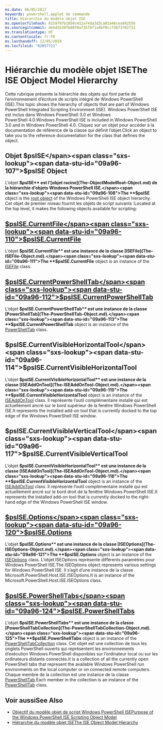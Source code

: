 ```yaml
---
ms.date: 06/05/2017
keywords: powershell,applet de commande
title: Hiérarchie du modèle objet ISE
ms.openlocfilehash: 0159707b1050c412a74da3d3ca02a46cea982556
ms.sourcegitcommit: debd2b38fb8070a7357bf1a4bf9cc736f3702f31
ms.translationtype: HT
ms.contentlocale: fr-FR
ms.lasthandoff: 12/05/2019
ms.locfileid: "62057721"
---
```

# <a name="the-ise-object-model-hierarchy"></a><span data-ttu-id="09a96-103">Hiérarchie du modèle objet ISE</span><span class="sxs-lookup"><span data-stu-id="09a96-103">The ISE Object Model Hierarchy</span></span>

<span data-ttu-id="09a96-104">Cette rubrique présente la hiérarchie des objets qui font partie de l’environnement d’écriture de scripts intégré de Windows PowerShell (ISE).</span><span class="sxs-lookup"><span data-stu-id="09a96-104">This topic shows the hierarchy of objects that are part of Windows PowerShell Integrated Scripting Environment (ISE).</span></span>
<span data-ttu-id="09a96-105">Windows PowerShell ISE est inclus dans Windows PowerShell 3.0 et Windows PowerShell 4.0.</span><span class="sxs-lookup"><span data-stu-id="09a96-105">Windows PowerShell ISE is included in Windows PowerShell 3.0 and in Windows PowerShell 4.0.</span></span>
<span data-ttu-id="09a96-106">Cliquez sur un objet pour accéder à la documentation de référence de la classe qui définit l’objet.</span><span class="sxs-lookup"><span data-stu-id="09a96-106">Click an object to take you to the reference documentation for the class that defines the object.</span></span>

## <a name="psise-object"></a><span data-ttu-id="09a96-107">Objet $psISE</span><span class="sxs-lookup"><span data-stu-id="09a96-107">$psISE Object</span></span>

<span data-ttu-id="09a96-108">L’objet **$psISE** est l’[objet racine](The-ObjectModelRoot-Object.md) de la hiérarchie d’objets Windows PowerShell ISE.</span><span class="sxs-lookup"><span data-stu-id="09a96-108">The **$psISE** object is the [root object](The-ObjectModelRoot-Object.md) of the Windows PowerShell ISE object hierarchy.</span></span>
<span data-ttu-id="09a96-109">Cet objet de premier niveau fournit les objets de script suivants :</span><span class="sxs-lookup"><span data-stu-id="09a96-109">Located at the top level, it makes the following objects available for scripting:</span></span>

## <a name="psisecurrentfilethe-isefile-objectmd"></a>[<span data-ttu-id="09a96-110">$psISE.CurrentFile</span><span class="sxs-lookup"><span data-stu-id="09a96-110">$psISE.CurrentFile</span></span>](The-ISEFile-Object.md)

<span data-ttu-id="09a96-111">L’objet **$psISE.CurrentFile** est une instance de la classe [ISEFile](The-ISEFile-Object.md).</span><span class="sxs-lookup"><span data-stu-id="09a96-111">The **$psISE.CurrentFile** object is an instance of the [ISEFile](The-ISEFile-Object.md) class.</span></span>

## <a name="psisecurrentpowershelltabthe-powershelltab-objectmd"></a>[<span data-ttu-id="09a96-112">$psISE.CurrentPowerShellTab</span><span class="sxs-lookup"><span data-stu-id="09a96-112">$psISE.CurrentPowerShellTab</span></span>](The-PowerShellTab-Object.md)

<span data-ttu-id="09a96-113">L’objet **$psISE.CurrentPowerShellTab** est une instance de la classe [PowerShellTab](The-PowerShellTab-Object.md).</span><span class="sxs-lookup"><span data-stu-id="09a96-113">The **$psISE.CurrentPowerShellTab** object is an instance of the [PowerShellTab](The-PowerShellTab-Object.md) class.</span></span>

## <a name="psisecurrentvisiblehorizontaltool"></a><span data-ttu-id="09a96-114">$psISE.CurrentVisibleHorizontalTool</span><span class="sxs-lookup"><span data-stu-id="09a96-114">$psISE.CurrentVisibleHorizontalTool</span></span>

<span data-ttu-id="09a96-115">L’objet **$psISE.CurrentVisibleHorizontalTool** est une instance de la classe [ISEAddOnTool](The-ISEAddOnTool-Object.md).</span><span class="sxs-lookup"><span data-stu-id="09a96-115">The **$psISE.CurrentVisibleHorizontalTool** object is an instance of the [ISEAddOnTool](The-ISEAddOnTool-Object.md) class.</span></span>
<span data-ttu-id="09a96-116">Il représente l’outil complémentaire installé qui est actuellement ancré sur le bord supérieur de la fenêtre Windows PowerShell ISE.</span><span class="sxs-lookup"><span data-stu-id="09a96-116">It represents the installed add-on tool that is currently docked to the top edge of the Windows PowerShell ISE window.</span></span>

## <a name="psisecurrentvisibleverticaltool"></a><span data-ttu-id="09a96-117">$psISE.CurrentVisibleVerticalTool</span><span class="sxs-lookup"><span data-stu-id="09a96-117">$psISE.CurrentVisibleVerticalTool</span></span>

<span data-ttu-id="09a96-118">L’objet **$psISE.CurrentVisibleHorizontalTool** est une instance de la classe [ISEAddOnTool](The-ISEAddOnTool-Object.md).</span><span class="sxs-lookup"><span data-stu-id="09a96-118">The **$psISE.CurrentVisibleHorizontalTool** object is an instance of the [ISEAddOnTool](The-ISEAddOnTool-Object.md) class.</span></span>
<span data-ttu-id="09a96-119">Il représente l’outil complémentaire installé qui est actuellement ancré sur le bord droit de la fenêtre Windows PowerShell ISE.</span><span class="sxs-lookup"><span data-stu-id="09a96-119">It represents the installed add-on tool that is currently docked to the right-hand edge of the Windows PowerShell ISE window.</span></span>

## <a name="psiseoptionsthe-iseoptions-objectmd"></a>[<span data-ttu-id="09a96-120">$psISE.Options</span><span class="sxs-lookup"><span data-stu-id="09a96-120">$psISE.Options</span></span>](The-ISEOptions-Object.md)

<span data-ttu-id="09a96-121">L’objet **$psISE.Options** est une instance de la classe [ISEOptions](The-ISEOptions-Object.md).</span><span class="sxs-lookup"><span data-stu-id="09a96-121">The **$psISE.Options** object is an instance of the [ISEOptions](The-ISEOptions-Object.md) class.</span></span>
<span data-ttu-id="09a96-122">L’objet ISEOptions représente différents paramètres pour Windows PowerShell ISE.</span><span class="sxs-lookup"><span data-stu-id="09a96-122">The ISEOptions object represents various settings for Windows PowerShell ISE.</span></span>
<span data-ttu-id="09a96-123">Il s’agit d’une instance de la classe Microsoft.PowerShell.Host.ISE.ISEOptions.</span><span class="sxs-lookup"><span data-stu-id="09a96-123">It is an instance of the Microsoft.PowerShell.Host.ISE.ISEOptions class.</span></span>

## <a name="psisepowershelltabsthe-powershelltabcollection-objectmd"></a>[<span data-ttu-id="09a96-124">$psISE.PowerShellTabs</span><span class="sxs-lookup"><span data-stu-id="09a96-124">$psISE.PowerShellTabs</span></span>](The-PowerShellTabCollection-Object.md)

<span data-ttu-id="09a96-125">L’objet **$psISE.PowerShellTabs** est une instance de la classe [PowerShellTabCollection](The-PowerShellTabCollection-Object.md).</span><span class="sxs-lookup"><span data-stu-id="09a96-125">The **$psISE.PowerShellTabs** object is an instance of the [PowerShellTabCollection](The-PowerShellTabCollection-Object.md) class.</span></span>
<span data-ttu-id="09a96-126">Cet objet est une collection de tous les onglets PowerShell ouverts qui représentent les environnements d’exécution Windows PowerShell disponibles sur l’ordinateur local ou sur les ordinateurs distants connectés.</span><span class="sxs-lookup"><span data-stu-id="09a96-126">It is a collection of all the currently open PowerShell tabs that represent the available Windows PowerShell run environments on the local computer or on connected remote computers.</span></span>
<span data-ttu-id="09a96-127">Chaque membre de la collection est une instance de la classe [PowerShellTab](The-PowerShellTab-Object.md).</span><span class="sxs-lookup"><span data-stu-id="09a96-127">Each member in the collection is an instance of the [PowerShellTab](The-PowerShellTab-Object.md) class.</span></span>

## <a name="see-also"></a><span data-ttu-id="09a96-128">Voir aussi</span><span class="sxs-lookup"><span data-stu-id="09a96-128">See Also</span></span>

- [<span data-ttu-id="09a96-129">Objectif du modèle objet de script Windows PowerShell ISE</span><span class="sxs-lookup"><span data-stu-id="09a96-129">Purpose of the Windows PowerShell ISE Scripting Object Model</span></span>](Purpose-of-the-Windows-PowerShell-ISE-Scripting-Object-Model.md)
- [<span data-ttu-id="09a96-130">Hiérarchie du modèle objet ISE</span><span class="sxs-lookup"><span data-stu-id="09a96-130">The ISE Object Model Hierarchy</span></span>](The-ISE-Object-Model-Hierarchy.md)